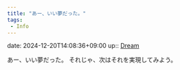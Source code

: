 ```yaml
---
title: "あー、いい夢だった。"
tags:
 - Info
---
```


date: 2024-12-20T14:08:36+09:00
up:: [Dream](Bar/Novel/Topics/Dream.md)

あー、いい夢だった。
それじゃ、次はそれを実現してみよう。